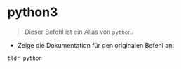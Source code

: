 # python3

> Dieser Befehl ist ein Alias von `python`.

- Zeige die Dokumentation für den originalen Befehl an:

`tldr python`
